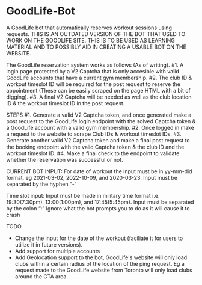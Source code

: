 # GoodLife-Bot
A GoodLife bot that automatically reserves workout sessions using requests.
THIS IS AN OUTDATED VERSION OF THE BOT THAT USED TO WORK ON THE GOODLIFE SITE. THIS IS TO BE USED AS LEARNING MATERIAL AND TO POSSIBLY AID IN CREATING A USABLE BOT ON THE WEBSITE.

The GoodLife reservation system works as follows (As of writing).
#1. A login page protected by a V2 Captcha that is only accesible with valid GoodLife accounts that have a current gym membership.
#2. The club ID & workout timeslot ID will be required for the post request to reserve the appointment (These can be easily scraped on the page HTML with a bit of digging).
#3. A final V2 Captcha will be needed as well as the club location ID & the workout timeslot ID in the post request.

STEPS
#1. Generate a valid V2 Captcha token, and once generated make a post request to the GoodLife login endpoint with the solved Captcha token & a GoodLife account with a valid gym membership.
#2. Once logged in make a request to the website to scrape Club IDs & workout timeslot IDs.
#3. Generate another valid V2 Captcha token and make a final post request to the booking endpoint with the valid Captcha token & the club ID and the workout timeslot ID.
#4. Make a final check to the endpoint to validate whether the reservation was successful or not.



CURRENT BOT INPUT:
For date of workout the input must be in yy-mm-did format, eg 2021-03-02, 2022-10-09, and 2020-03-23. Input must be separated by the hyphen “-“

Time slot input:
Input must be made in military time format i.e. 19:30(7:30pm), 13:00(1:00pm), and 17:45(5:45pm). Input must be separated by the colon “:”
Ignore what the bot prompts you to do as it will cause it to crash

TODO
- Change the input for the date of the workout (faciliate it for users to utilize it in future versions).
- Add support for multiple accounts
- Add Geolocation support to the bot, GoodLife's website will only load clubs within a certain radius of the location of the ping request. Eg a request made to the GoodLife website from Toronto will only load clubs around the GTA area.
